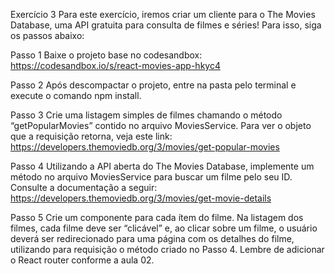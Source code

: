 Exercício 3
Para este exercício, iremos criar um cliente para o The Movies Database, uma API gratuita para consulta
de filmes e séries! Para isso, siga os passos abaixo:

Passo 1
Baixe o projeto base no codesandbox: https://codesandbox.io/s/react-movies-app-hkyc4

Passo 2
Após descompactar o projeto, entre na pasta pelo terminal e execute o comando npm install.

Passo 3
Crie uma listagem simples de filmes chamando o método “getPopularMovies” contido no arquivo
MoviesService. Para ver o objeto que a requisição retorna, veja este link:
https://developers.themoviedb.org/3/movies/get-popular-movies

Passo 4
Utilizando a API aberta do The Movies Database, implemente um método no arquivo MoviesService
para buscar um filme pelo seu ID. Consulte a documentação a seguir:
https://developers.themoviedb.org/3/movies/get-movie-details

Passo 5
Crie um componente para cada ítem do filme. Na listagem dos filmes, cada filme deve ser “clicável” e,
ao clicar sobre um filme, o usuário deverá ser redirecionado para uma página com os detalhes do filme,
utilizando para requisição o método criado no Passo 4. Lembre de adicionar o React router conforme a
aula 02.
